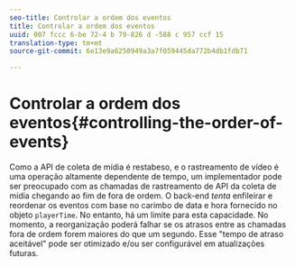 ```yaml
---
seo-title: Controlar a ordem dos eventos
title: Controlar a ordem dos eventos
uuid: 007 fccc 6-be 72-4 b 79-826 d -588 c 957 ccf 15
translation-type: tm+mt
source-git-commit: 6e13e9a6250949a3a7f059445da772b4db1fdb71

---
```



# Controlar a ordem dos eventos{#controlling-the-order-of-events}

Como a API de coleta de mídia é restabeso, e o rastreamento de vídeo é uma operação altamente dependente de tempo, um implementador pode ser preocupado com as chamadas de rastreamento de API da coleta de mídia chegando ao fim de fora de ordem. O back-end *tenta* enfileirar e reordenar os eventos com base no carimbo de data e hora fornecido no objeto `playerTime`. No entanto, há um limite para esta capacidade. No momento, a reorganização poderá falhar se os atrasos entre as chamadas fora de ordem forem maiores do que um segundo. Esse "tempo de atraso aceitável" pode ser otimizado e/ou ser configurável em atualizações futuras.

